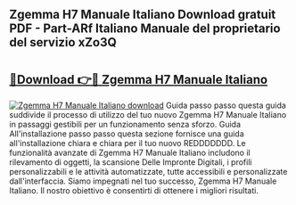 ## Zgemma H7 Manuale Italiano Download gratuit PDF - Part-ARf Italiano Manuale del proprietario del servizio xZo3Q

# <h2><a href="http://dfcke0.blite.top/?on=Zgemma+H7+Manuale+Italiano">🔗Download 👉🔴 Zgemma H7 Manuale Italiano</a></h2>

[![Zgemma H7 Manuale Italiano download](https://i.imgur.com/lujVjoI.png)](http://dfcke0.blite.top/?on=Zgemma+H7+Manuale+Italiano)
Guida passo passo questa guida suddivide il processo di utilizzo del tuo nuovo Zgemma H7 Manuale Italiano in passaggi gestibili per un funzionamento senza sforzo. Guida All'installazione passo passo questa sezione fornisce una guida all'installazione chiara e chiara per il tuo nuovo REDDDDDDD. Le funzionalità avanzate di Zgemma H7 Manuale Italiano includono il rilevamento di oggetti, la scansione Delle Impronte Digitali, i profili personalizzabili e le attività automatizzate, tutte accessibili e personalizzate dall'interfaccia. Siamo impegnati nel tuo successo, Zgemma H7 Manuale Italiano. Il nostro obiettivo è consentirti di ottenere i migliori risultati.
